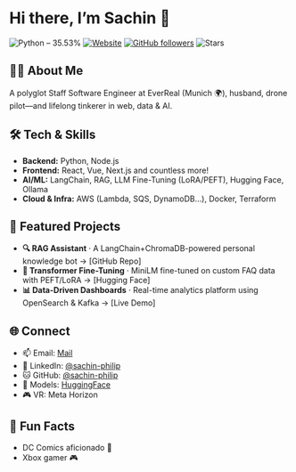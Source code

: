 <!-- <img align="right" src="https://github.com/labtocat/labtocat/blob/master/bats.png" alt="Illustration of me everyday" width=180px height=400px /> -->

# Hi there, I’m Sachin 👋

![Python – 35.53%](https://img.shields.io/badge/Python-35.53%25-3776AB?logo=python&logoColor=white)
[![Website](https://img.shields.io/website?url=https%3A%2F%2Fsachinphilip.com)](https://sachinphilip.com)
[![GitHub followers](https://img.shields.io/github/followers/sachin-philip?style=social)](https://github.com/sachin-philip) 
![Stars](https://img.shields.io/github/stars/sachin-philip?style=social)


## 👨‍💻 About Me
A polyglot Staff Software Engineer at EverReal (Munich 🌍), husband, drone pilot—and lifelong tinkerer in web, data & AI.

## 🛠️ Tech & Skills
- **Backend:** Python, Node.js 
- **Frontend:** React, Vue, Next.js and countless more!
- **AI/ML:** LangChain, RAG, LLM Fine-Tuning (LoRA/PEFT), Hugging Face, Ollama  
- **Cloud & Infra:** AWS (Lambda, SQS, DynamoDB…), Docker, Terraform  

## 🚀 Featured Projects
- **🔍 RAG Assistant** · A LangChain+ChromaDB-powered personal knowledge bot → [GitHub Repo]  
- **🤖 Transformer Fine-Tuning** · MiniLM fine-tuned on custom FAQ data with PEFT/LoRA → [Hugging Face]  
- **📊 Data-Driven Dashboards** · Real-time analytics platform using OpenSearch & Kafka → [Live Demo]  

## 🌐 Connect
- 📫 Email: [Mail](mailto:me@sachinphilip.com)  
- 🔗 LinkedIn: [@sachin-philip](https://linkedin.com/in/sachin-philip)  
- 🐱 GitHub: [@sachin-philip](https://github.com/sachin-philip)  
- 🤖 Models: [HuggingFace](https://huggingface.co/sachin-philip)  
- 🎮 VR: Meta Horizon  

## 🎲 Fun Facts
- DC Comics aficionado 🦸  
- Xbox gamer 🎮  
